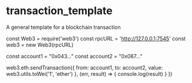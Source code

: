# transaction_template
A general template for a blockchain transaction




const Web3 = require('web3')
const rpcURL = 'http://127.0.0.1:7545'
const web3 = new Web3(rpcURL)

const account1 = "0x043..."
const account2 = "0x087..."

web3.eth.sendTransaction({
  from: account1,
  to: account2,
  value: web3.utils.toWei('1', 'ether')
},
(err, result)
 => {
   console.log(result)
 }
})
